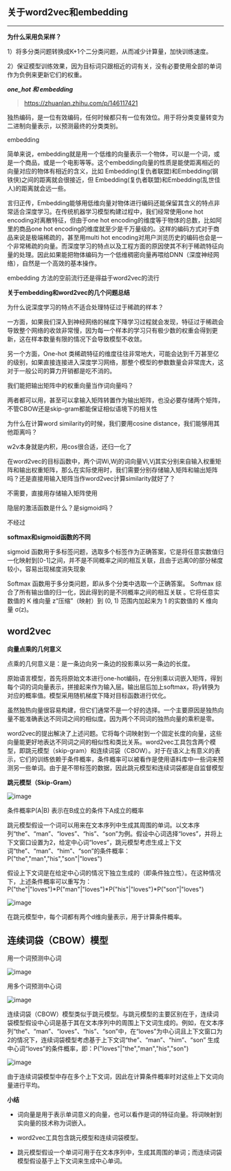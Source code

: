 ## 关于word2vec和embedding
***
**为什么采用负采样？**

1）将多分类问题转换成K+1个二分类问题，从而减少计算量，加快训练速度。

2）保证模型训练效果，因为目标词只跟相近的词有关，没有必要使用全部的单词作为负例来更新它们的权重。

***one_hot 和 embedding***

> https://zhuanlan.zhihu.com/p/146117421

独热编码，是一位有效编码，任何时候都只有一位有效位。用于将分类变量转变为二进制向量表示，以预测最终的分类类别。

embedding 

简单来说，embedding就是用一个低维的向量表示一个物体，可以是一个词，或是一个商品，或是一个电影等等。这个embedding向量的性质是能使距离相近的向量对应的物体有相近的含义，比如 Embedding(复仇者联盟)和Embedding(钢铁侠)之间的距离就会很接近，但 Embedding(复仇者联盟)和Embedding(乱世佳人)的距离就会远一些。

言归正传，Embedding能够用低维向量对物体进行编码还能保留其含义的特点非常适合深度学习。在传统机器学习模型构建过程中，我们经常使用one hot encoding对离散特征，但由于one hot encoding的维度等于物体的总数，比如阿里的商品one hot encoding的维度就至少是千万量级的。这样的编码方式对于商品来说是极端稀疏的，甚至用multi hot encoding对用户浏览历史的编码也会是一个非常稀疏的向量。而深度学习的特点以及工程方面的原因使其不利于稀疏特征向量的处理。因此如果能把物体编码为一个低维稠密向量再喂给DNN（深度神经网络），自然是一个高效的基本操作。

embedding 方法的空前流行还是得益于word2vec的流行

**关于embedding和word2vec的几个问题总结**

为什么说深度学习的特点不适合处理特征过于稀疏的样本？

一方面，如果我们深入到神经网络的梯度下降学习过程就会发现，特征过于稀疏会导致整个网络的收敛非常慢，因为每一个样本的学习只有极少数的权重会得到更新，这在样本数量有限的情况下会导致模型不收敛。

另一个方面，One-hot 类稀疏特征的维度往往非常地大，可能会达到千万甚至亿的级别，如果直接连接进入深度学习网络，那整个模型的参数数量会非常庞大，这对于一般公司的算力开销都是吃不消的。

我们能把输出矩阵中的权重向量当作词向量吗？

两者都可以用，甚至可以拿输入矩阵转置作为输出矩阵，也没必要存储两个矩阵，不管CBOW还是skip-gram都能保证相似语境下的相关性

为什么在计算word similarity的时候，我们要用cosine distance，我们能够用其他距离吗？

w2v本身就是内积，用cos很合适，还归一化了

在word2vec的目标函数中，两个词Wi,Wj的词向量Vi,Vj其实分别来自输入权重矩阵和输出权重矩阵，那么在实际使用时，我们需要分别存储输入矩阵和输出矩阵吗？还是直接用输入矩阵当作word2vec计算similarity就好了？

不需要，直接用存储输入矩阵使用

隐层的激活函数是什么？是sigmoid吗？

不经过

**softmax和sigmoid函数的不同**

sigmoid 函数用于多标签问题，选取多个标签作为正确答案，它是将任意实数值归一化映射到[0-1]之间，并不是不同概率之间的相互关联，且由于远离0的部分梯度较小，容易出现梯度消失现象 

 Softmax 函数用于多分类问题，即从多个分类中选取一个正确答案。 Softmax 综合了所有输出值的归一化，因此得到的是不同概率之间的相互关联 。它将任意实数值的 K 维向量 z“压缩”（映射）到 (0, 1) 范围内加起来为 1 的实数值的 K 维向量 σ(z)。
 
 ## word2vec
 
 **向量点乘的几何意义**

点乘的几何意义是：是一条边向另一条边的投影乘以另一条边的长度。

原始语言模型，首先将原始文本进行one-hot编码，在分别乘以词嵌入矩阵，得到每个词的词向量表示，拼接起来作为输入层。输出层后加上softmax，将y转换为对应的概率值。模型采用随机梯度下降对目标函数进行优化。

虽然独热向量很容易构建，但它们通常不是一个好的选择。一个主要原因是独热向量不能准确表达不同词之间的相似度。因为两个不同词的独热向量的乘积是零。

word2vec的提出解决了上述问题。它将每个词映射到一个固定长度的向量，这些向量能更好地表达不同词之间的相似性和类比关系。word2vec工具包含两个模型，即跳元模型（skip-gram）和连续词袋（CBOW）。对于在语义上有意义的表示，它们的训练依赖于条件概率，条件概率可以被看作是使用语料库中一些词来预测另一些单词。由于是不带标签的数据，因此跳元模型和连续词袋都是自监督模型

**跳元模型（Skip-Gram）**

![image](https://user-images.githubusercontent.com/77714764/195591830-9c6c8bbd-6b60-4d16-9842-f50cf65b1d63.png)


条件概率P(A|B) 表示在B成立的条件下A成立的概率

跳元模型假设一个词可以用来在文本序列中生成其周围的单词。以文本序列“the”、“man”、“loves”、“his”、“son”为例。假设中心词选择“loves”，并将上下文窗口设置为2，给定中心词“loves”，跳元模型考虑生成上下文词“the”、“man”、“him”、“son”的条件概率：P("the","man","his","son"|"loves")

假设上下文词是在给定中心词的情况下独立生成的（即条件独立性）。在这种情况下，上述条件概率可以重写为：P("the"|"loves")*P("man"|"loves")*P("his"|"loves")*P("son"|"loves")

![image](https://user-images.githubusercontent.com/77714764/195579533-2c048caa-e9a9-42c5-9c09-03dfca70f58b.png)

在跳元模型中，每个词都有两个d维向量表示，用于计算条件概率。

## 连续词袋（CBOW）模型

用一个词预测中心词

![image](https://user-images.githubusercontent.com/77714764/195592085-8423da38-84b9-4d7f-b54a-a330192613b0.png)

用多个词预测中心词

![image](https://user-images.githubusercontent.com/77714764/195592209-ded60ee8-88a6-446a-a236-9db0e7612a5d.png)

连续词袋（CBOW）模型类似于跳元模型。与跳元模型的主要区别在于，连续词袋模型假设中心词是基于其在文本序列中的周围上下文词生成的。例如，在文本序列“the”、“man”、“loves”、“his”、“son”中，在“loves”为中心词且上下文窗口为2的情况下，连续词袋模型考虑基于上下文词“the”、“man”、“him”、“son” 生成中心词“loves”的条件概率，即：P("loves"|"the","man","his","son")

![image](https://user-images.githubusercontent.com/77714764/195580190-ab1659f2-f51f-481a-be51-6addd54fc3c3.png)

由于连续词袋模型中存在多个上下文词，因此在计算条件概率时对这些上下文词向量进行平均。

**小结**

- 词向量是用于表示单词意义的向量，也可以看作是词的特征向量。将词映射到实向量的技术称为词嵌入。

- word2vec工具包含跳元模型和连续词袋模型。

- 跳元模型假设一个单词可用于在文本序列中，生成其周围的单词；而连续词袋模型假设基于上下文词来生成中心单词。
